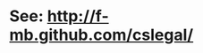 See: http://f-mb.github.com/cslegal/
=======

<script type="text/javascript">

  var _gaq = _gaq || [];
  _gaq.push(['_setAccount', 'UA-10030663-23']);
  _gaq.push(['_setDomainName', 'github.io']);
  _gaq.push(['_setAllowLinker', true]);
  _gaq.push(['_trackPageview']);

  (function() {
    var ga = document.createElement('script'); ga.type = 'text/javascript'; ga.async = true;
    ga.src = ('https:' == document.location.protocol ? 'https://ssl' : 'http://www') + '.google-analytics.com/ga.js';
    var s = document.getElementsByTagName('script')[0]; s.parentNode.insertBefore(ga, s);
  })();

</script>
